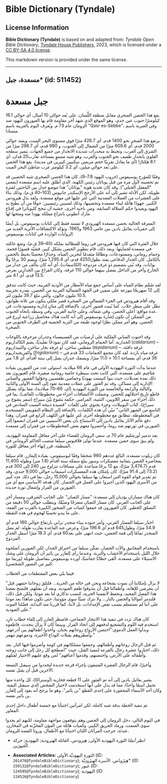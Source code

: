 # Bible Dictionary (Tyndale)

## License Information

**Bible Dictionary (Tyndale)** is based on and adapted from: _Tyndale Open Bible Dictionary_, [Tyndale House Publishers](https://tyndaleopenresources.com/), 2023, which is licensed under a [CC BY-SA 4.0 license](https://creativecommons.org/licenses/by-sa/4.0/legalcode.en).

This markdown version is provided under the same license.



--------------------------------

## مسعدة، جبل* (id: 511452)

جبل مسعدة
=========

يقع هذا الحصن الصخري مقابل منطقة اللِّسان، على بُعد حوالي 10 أميال، أي حوالي 16\.1 كيلومترًا جنوب عين جدي، وهو الموقع الذي شهد آخر مقاومة قام بها الغيورون اليهود ضد الرومان عام 73 م. ويُعرف اليوم بالعربية باسم "Qasr es\-Sebbe"، وفي العبرية باسم متسادا.

يرتفع هذا الصخر نحو 1400 قدم، أي 426\.7 مترًا فوق مستوى البحر الميت، ويمتد حوالي 2000 قدم، أي 609\.6 مترًا من الشمال إلى الجنوب، و 980 قدم، أي 298\.7 مترًا من الشرق إلى الغرب، وتحيط به منحدرات شديدة الانحدار من جميع الجهات. يتميز سطحه العلوي بانحدار طفيف نحو الجنوب والغرب، وهو شبه مستوٍ بمساحة تقارب20 فدان، أي 8\.1 هكتارًا (أي ما يعادل تقريبًا حجم مربعين سكنيين كبيرين في مدينة). يقع هذا الحصن على بُعد حوالي ميلين، أي 3\.2 كيلومتر غرب شاطئ البحر الميت.

وفقًا للمؤرخ يوسيفوس (حروب اليهود 7\.8–9\)، كان هذا الحصن الصخري شبه الحصين قد تم تحصينه لأول مرة من قبل يوناثان رئيس الكهنة، الذي أطلق عليه اسم مسعدة (بمعنى "المعقل الجبلي"). وقد كان تحديد هوية "يوناثان" هذا موضع جدل بين الباحثين لفترة طويلة، لكن الأدلة تشير إلى أنه على الأرجح الإسكندر جانيوس (103–40 ق.م)، وذلك بناءً على العشرات من العملات المعدنية التي عُثر عليها في موقع مسعدة. ولقد بذل هيرودس الكبير، جهودًا هائلة لبناء مسعدة وتحصينها، وذلك لسببين رئيسيين: خوفًا من أن يطيح به اليهود ويعيدوا حكم السلالة السابقة. ومن ناحية أخرى، خشية أن تنجح كليوباترا في إقناع مارك أنطوني بانتزاع مملكة يهودا منه ومنحها لها.

المعرفة الحالية بحصن مسعدة الهيرودي لا تستند فقط إلى كتابات يوسيفوس، بل أيضًا إلى حفريات يغائيل يادين بين عامي 1963 و1965\. وتؤكد الاكتشافات الأثرية العديد من الروايات الواردة في كتابات يوسيفوس.

خلال الفترة التي كان فيها هيرودس في روما للمطالبة بملكه (40–39 ق.م)، وضع عائلته في مسعدة لحمايتها. وبعد ذلك، قام بتطوير الحصن بشكل كبير، فشيّد قصورًا فخمة، وحمام روماني، ومستودعات، ونظامًا متقدمًا لتخزين المياه، وجدارًا محصنًا يحيط بالحصن بالكامل. كان الجدار الدفاعي يمتد بطول4250 قدم، أي 1,295\.4 مترًا، ويضم 30 برجًا و8 بوابات، وقد بُني بتصميم ذو غرف مزدوجة (الكاسمات)، أي أنه كان يتألف من جدار من الخارج وآخر من الداخل يفصل بينهما حوالي 110 غرفة، وكان الفراغ بين الجدارين بعرض 13\.5 قدم، أي 4\.1 متر.

لقد صُمِّم نظام المياه على أساس جمع مياه الأمطار من الأودية الغربية، حيث كانت تتدفق إلى 12 صهريجًا موزعة على صفين في الجهة الشمالية الغربية من الحصن، بقدرة تخزينية 10\.5 مليون جالون، والتي تبلغ 39\.7 مليون لتر.  
وقد أقام هيرودس في الجزء الشمالي من الصخرة قصر ملكي يتكون من ثلاثة طوابق، تطل على منظر خلاب. كما بُنيت قصور أخرى، بالإضافة إلى مبانٍ إدارية ومستودعات، في عدة مواقع: أعلى الحصن، وفي شماله، وعلى جانبه الغربي، وفي وسطه باتجاه الجنوب.  
من الممكن أن تكون إشارة يوسيفوس إلى أنه كانت هناك محاصيل زراعية تُزرع في الحصن، وهو أمر ممكن نظرًا لوجود طبقة من التربة الخصبة في الطرف الجنوبي من الصخرة.

وقد احتوت المباني الملكية على أرضيات من الفسيفساء وجدران مزخرفة باللوحات الجدارية. أما الحمام الروماني، فقد كان نموذجًا تقليديًا، يضم الكالداريوم (*caldarium*) – مغطس ساخن، أو غرفة بخار ساخن، والتبيداريوم (*tepidarium*) – غرفة دافئة، والفريجيداريوم (*frigidarium*) – غرفة مياه باردة. لقد كان مجمع الحمامات 33 قدم في 36 قدم، أي بمساحة 10\.1 × 11\.0 مترًا، وبسمك جدران يصل إلى ستة أقدام، أي 1\.8 متر

عندما بدأت الثورة اليهودية الأولى في عام 66 ميلادية، استولى عدد من الغيورين بقيادة مَنَاحِيم على مسعدة، التي كانت تحت سيطرة حامية رومانية صغيرة. قام الغيورون بعد ذلك بعدة تعديلات، حيث بنوا كنيست يهوديًا وحمامين طقسيين وحوّلوا القصور والمباني الإدارية إلى مساكن. وقد تم العثور على عملات معدنية تعود إلى السنة الأولى والثانية والثالثة والرابعة والخامسة من الثورة اليهودية (أي، 66–70 ميلادية)، مما يؤكد بشكل قاطع تاريخ احتلالهم للحصن. وشملت الاكتشافات أجزاء من مخطوطات (لفائف)، بما في ذلك أجزاء من سفر اللاويين، التثنية، المزامير، حكمة يَشوع بَيْنَ سيراخ (سفر يشوع بن سيراخ)، كتاب اليوبيلات، وجزء يحتوي على كلمات "قصيدة ذبيحة السبت السادس في التاسع من الشهر الثاني." تبيّن أن هذه الكلمات، بالإضافة إلى النظام التقويمي المستخدم في المخطوطة، تتطابق مع مخطوطة أخرى عُثر عليها في الكهف الرابع في قمران. وهذا دفع عالم الآثار يغائيل يادين إلى الاستنتاج بأن بعض الأسينيين من قمران انضموا إلى الغيورين في ثورتهم ضد روما، وأحضروا معهم بعض المخطوطات من قمران إلى مسعدة.

بعد تدمير أورشليم عام 70 م، سعى الرومان للقضاء على آخر معاقل المقاومة اليهودية، ولم يبقَ سوى حصن مسعدة. عندما تولى فلافيوس سيلفا منصب الحاكم الروماني في المنطقة، قرر إنهاء آخر معاقل للثورة.

كان زيلوت مسعدة، البالغ عددهم 960 شخصًا وفقًا ليوسيفوس، بقيادة إليعازر. قام سيلفا بمحاصرة الحصن بثمانية معسكرات وسور يبلغ سمكه ستة أقدام (1\.8 متر) وطوله 11,400 قدم (3,474\.7 مترًا)، مع 12 برجًا متباعدة على مسافات تتراوح بين 240 إلى 300 قدم (73\.2 إلى 91\.4 مترًا). كان بإمكان هذه المعسكرات استيعاب حوالي 9,000 جندي، وقد تم تقدير قوام القوة التي استعان بها سيلفا بحوالي 15,000 رجل، بما في ذلك عدد كبير من الأسرى اليهود الذين أجبروا على العمل في الحصار. كان هدفه الأساسي منع أي من الغيورين من الفرار وإشعال ثورة جديدة.

كان هناك مساران يؤديان إلى مسعدة: "مسار الثعبان" على الجانب الشرقي، ومسار آخر على الجانب الغربي. كان مسار الثعبان متعرجًا وضيّقًا، ويتطلب حوالي 50 دقيقة من التسلق الخطير. كان الغيورون قد جمعوا كميات من الصخور الكبيرة بالقرب من القمة، على ما يبدو تحسبًا لهجوم في هذه النقطة.

اختار سيلفا المسار الغربي، وأمر جنوده ببناء منحدر ترابي بارتفاع حوالي 180 قدم أي 54\.9 مترًا، وطول645 قدم أي 196\.6 مترًا، وعرض عند القاعدة يقارب طوله. لم يصل المنحدر تمامًا إلى قمة الحصن، حيث انتهى على بعد60 قدم، أي 18\.3 مترًا أسفل الجدار المزدوج.

باستخدام المجانيق والآت الحصار، تمكّن سيلفا من اختراق الجدار، لكن الغيورين أصلحوه خلال الليل باستخدام الأخشاب والتربة. وعندما رأى إلعازر بن يائير أن الرومان على وشك الاستيلاء على مسعدة، ألقى خطابًا حماسيًا، أورده يوسيفوس بتفاصيل طويلة (وربما مع كثير من التصور الشخصي).

فيما يلي بعض المقتطفات من الخطاب:

"لا يزال بإمكاننا أن نموت بشجاعة ونحن في حالة من الحرية... فلتلقَ زوجاتنا حتفهن قبل أن يتعرضن للإهانة، وأطفالنا قبل أن يتذوقوا طعم العبودية. وبعد أن نقتلهم، فلنمنح بعضنا هذا الفضل المجيد، ونحفظ لأنفسنا الحرية، كنصب تذكاري لنا بعد موتنا. ولكن قبل ذلك، فلندمر أموالنا والحصن بالنار... ولا نترك شيئًا سوى مؤونتنا، حتى تكون شاهدًا بعد موتنا على أننا لم نستسلم بسبب نقص الإمدادات، بل لأننا، كما قررنا منذ البداية، فضّلنا الموت على العبودية."

كان هناك تردد في تنفيذ هذا الانتحار الجماعي، فاضطر إلعازر إلى إلقاء خطاب ثانٍ، استخدم فيه اللوم والتشجيع لدفعهم إلى اتخاذ القرار. وبينما كان لا يزال يتحدث، قاطعوه وبدأوا العمل الدموي:"احتضن الأزواج زوجاتهم بحنان، وأخذوا أطفالهم بين أذرعهم، وأمطروهم بقبلات الوداع الأخيرة، ودموعهم تنهمر."

ثم قتل الرجال زوجاتهم وأطفالهم، وجمعوا ممتلكاتهم في كومة وأضرموا فيها النار. بعد ذلك، اختاروا عشرة رجال بالقرعة لتنفيذ القتل، حيث "اضطجع كل رجل إلى جانب زوجته وأطفاله على الأرض، واحتضنهم، وقدموا أعناقهم" لمن وقع عليهم الاختيار لقتلهم.

وأخيرًا، قام الرجال العشرة المتبقون بإجراء قرعة جديدة ليحددوا من سيقتل التسعة الآخرين قبل أن يقتل نفسه.

يشير يغائيل يادين إلى أنه تم العثور على 11 قطعة فخارية (أوستراكا)، كل واحدة منها تحمل اسمًا واحدًا، مما قد يدل على أنها استخدمت لاختيار الشخص الذي سيقتل البقية. وكان أحد الأسماء المحفورة على إحدى القطع "بن يائير"، وهو ما يرجح أنه يعود إلى إلعازر بن يائير نفسه.

تم تنفيذ الخطة بدقة شبه كاملة، لكن امرأتين اختبأتا مع خمسة أطفال داخل إحدى المغاور.

في اليوم التالي، دخل الرومان إلى الحصن وهم يتوقعون مواجهة مقاومة، لكنهم لم يجدوا سوى الصمت، ورماد الحريق الكبير، وكميات هائلة من المؤن المخزّنة في المخازن. عندئذ، خرجت المرأتان اللتان اختبأتا مع الأطفال، وروتا القصة للرومان.

* *انظر أيضًا* الثورة اليهودية الأولى; هِيرودس، العائلة الهيرودية; اليهودية; حركة الْغَيورَين.

* **Associated Articles:** الثورة اليهوديَّة الأولى (ID: `201478@TyndaleBibleDictionary`); هِيرُودُس، الأسرة الهِيرُودِيَّة* (ID: `159132@TyndaleBibleDictionary`); غيور (ID: `124595@TyndaleBibleDictionary`); اليهودية (ID: `124526@TyndaleBibleDictionary`)

